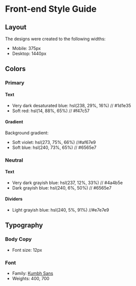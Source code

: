 # Front-end Style Guide

## Layout

The designs were created to the following widths:

- Mobile: 375px
- Desktop: 1440px

## Colors

### Primary

#### Text

- Very dark desaturated blue: hsl(238, 29%, 16%) //	#1d1e35
- Soft red: hsl(14, 88%, 65%) // #f47c57

#### Gradient

Background gradient:

- Soft violet: hsl(273, 75%, 66%) //#af67e9
- Soft blue: hsl(240, 73%, 65%) // 	#6565e7

### Neutral

#### Text

- Very dark grayish blue: hsl(237, 12%, 33%) //	#4a4b5e
- Dark grayish blue: hsl(240, 6%, 50%) // #6565e7

#### Dividers

- Light grayish blue: hsl(240, 5%, 91%) //#e7e7e9

## Typography

### Body Copy

- Font size: 12px

### Font

- Family: [Kumbh Sans](https://fonts.google.com/specimen/Kumbh+Sans)
- Weights: 400, 700
